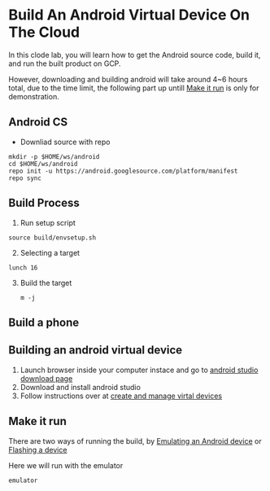 # Build An Android Virtual Device On The Cloud
In this clode lab, you will learn how to get the Android source code, build it, and run the built product on GCP. 

However, downloading and building android will take around 4~6 hours total, due to the time limit, the following part up untill [Make it run](https://github.com/Alwin-Lin/gcpSetup/blob/master/README.md#make-it-run)
is only for demonstration.

## Android CS
 - Downliad source with repo
 ```
 mkdir -p $HOME/ws/android
 cd $HOME/ws/android
 repo init -u https://android.googlesource.com/platform/manifest
 repo sync
 ```
## Build Process
1. Run setup script
  ```
  source build/envsetup.sh
  ```
2. Selecting a target   
  ```
  lunch 16
  ```
3. Build the target
   ```
   m -j
   ```

## Build a phone
   
## Building an android virtual device
1. Launch browser inside your computer instace and go to [android studio download page](https://developer.android.com/studio)
2. Download and install android studio
3. Follow instructions over at [create and manage virtal devices](https://developer.android.com/studio/run/managing-avds#createavd)


## Make it run
There are two ways of running the build, by [Emulating an Android device](https://source.android.com/setup/build/building#emulate-an-android-device) or [Flashing a device](https://source.android.com/setup/build/running#flashing-a-device)

Here we will run with the emulator
```
emulator
```